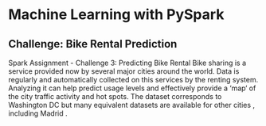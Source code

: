# Machine Learning with PySpark

## Challenge: Bike Rental Prediction
Spark Assignment - Challenge 3: Predicting Bike Rental
Bike sharing is a service provided now by several major cities around the world. Data is regularly and automatically collected on this services by the renting system. Analyzing it can help predict usage levels and effectively provide a ‘map‘ of the city traffic activity and hot spots. The dataset corresponds to Washington DC but many equivalent datasets are available for other cities , including Madrid .
